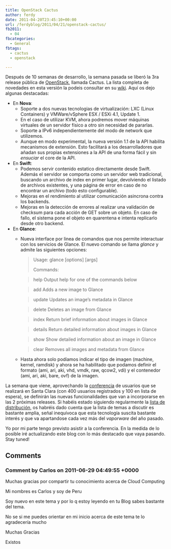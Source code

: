 ```yaml
---
title: OpenStack Cactus
author: ferdy
date: 2011-04-20T23:45:10+00:00
url: /ferdyblog/2011/04/21/openstack-cactus/
fb2011:
  - 04
fbcategories:
  - General
fbtags:
  - cactus
  - openstack

---
```

Despu&eacute;s de 10 semanas de desarrollo, la semana pasada se liberó la 3ra release pública de [OpenStack][1], llamada Cactus. La lista completa de novedades en esta versión la podeis consultar en su [wiki][2]. Aquí os dejo algunas destacadas:

  * En **Nova**: 
      * Soporte a dos nuevas tecnologias de virtualización: LXC (Linux Containers) y VMWare/vSphere ESX / ESXi 4.1, Update 1.
      * En el caso de utilizar KVM, ahora podremos mover máquinas virtuales de un servidor físico a otro sin necesidad de pararlas.
      * Soporte a IPv6 independientemente del modo de network que utilizemos.
      * Aunque en modo experimental, la nueva versión 1.1 de la API habilita mecanismos de extensión. Esto facilitará a los desarrolladores que añadan sus propias extensiones a la API de una forma fácil y sin _ensuciar_ el core de la API.
  * En **Swift**: 
      * Podemos servir contenido estatico directamente desde Swift. Además el servidor se comporta como un servidor web tradicional, buscando un archivo de index en primer lugar, devolviendo el listado de archivos existentes, y una página de error en caso de no encontrar un archivo (todo esto configurable).
      * Mejoras en el rendimiento al utilizar comunicación asincrona contra los backends.
      * Mejoras en la detección de errores al realizar una validación de checksum para cada acción de GET sobre un objeto. En caso de fallo, el sistema pone el objeto en quarentena e intenta replicarlo desde otro backend.
  * En **Glance**: 
      * Nueva interface por linea de comandos que nos permite interactuar con los servicios de Glance. El nuevo comando se llama _glance_ y admite las siguientes opciones:
  
        > Usage: glance <command> \[options\] \[args\]
        > 
        > Commands:
      
        > help <command> Output help for one of the commands below
      
        > add Adds a new image to Glance
      
        > update Updates an image&#8217;s metadata in Glance
      
        > delete Deletes an image from Glance
      
        > index Return brief information about images in Glance
      
        > details Return detailed information about images in Glance
      
        > show Show detailed information about an image in Glance
      
        > clear Removes all images and metadata from Glance 
    
      * Hasta ahora solo podíamos indicar el tipo de imagen (machine, kernel, ramdisk) y ahora se ha habilitado que podamos definir el formato (ami, ari, aki, vhd, vmdk, raw, qcow2, vdi) y el contenedor (ami, ari, aki, bare, ovf) de la imagen.

La semana que viene, aprovechando la [conferencia][3] de usuarios que se realizará en Santa Clara (con 400 usuarios registrados y 100 en lista de espera), se definirán las nuevas funcionalidades que van a incorporarse en las 2 próximas releases. Si habéis estado siguiendo regularmente la [lista de distribución][4], os habréis dado cuenta que la lista de temas a discutir es bastante amplia, señal inequívoca que esta tecnología suscita bastante interés y que va apartandose cada vez más del _vaporware_ del año pasado.

Yo por mi parte tengo previsto asistir a la conferencia. En la medida de lo posible iré actualizando este blog con lo más destacado que vaya pasando. Stay tuned!

 [1]: http://www.openstack.org/
 [2]: http://wiki.openstack.org/ReleaseNotes/Cactus
 [3]: http://www.openstack.org/blog/2011/03/openstack-conference-design-summit-2011-sponsored-by-citrix/
 [4]: https://lists.launchpad.net/openstack/

## Comments

### Comment by Carlos on 2011-06-29 04:49:55 +0000
Muchas gracias por compartir tu conocimiento acerca de Cloud Computing

Mi nombres es Carlos y soy de Peru 

Soy nuevo en este tema y por lo q estoy leyendo en tu Blog sabes bastante del tema.
  
No se si me puedes orientar en mi inicio acerca de este tema te lo agradecería mucho

Muchas Gracias

Existos